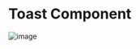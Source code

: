 # Toast Component

![image](https://github.com/user-attachments/assets/f83d49f5-0752-4b80-bec5-98ee734cd8ca)